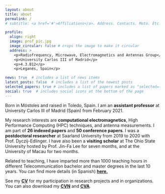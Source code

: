 ```yaml
---
layout: about
title: about
permalink: /
# subtitle: <a href='#'>Affiliations</a>. Address. Contacts. Moto. Etc.

profile:
  align: right
  image: prof_pic.jpg
  image_circular: false # crops the image to make it circular
  address: >
    <p>Radiofrequency, Microwave, Electromagnetics and Antennas Group</p>
    <p>University Carlos III of Madrid</p>
    <p>4.3.B12</p>
    <p>Leganés, Spain</p>

news: true  # includes a list of news items
latest_posts: false  # includes a list of the newest posts
selected_papers: true # includes a list of papers marked as "selected={true}"
social: true  # includes social icons at the bottom of the page
---
```


Born in Móstoles and raised in Toledo, Spain. I am an **assistant professor** at
University Carlos III of Madrid (Spain) from February 2021.

My research interests are **computational electromagnetics**, High Performance
Computing (HPC) techniques, and antenna measurements. I am part of **26 indexed
papers** and **50 conference papers**. I was a **postdoctoral researcher** at
Saarland University from 2019 to 2020 with Prof. Dyczij-Edlinger. I have also
been a **visiting scholar** at The Ohio State University hosted by Prof. Jin-Fa
Lee for seven months, and at the University of Macau for two months. 

Related to teaching, I have imparted more than 1000 teaching hours in different
Telecommunication bachelor and master degrees in the last 10 years. You can find
more details (in Spanish) **[here.](https://aamorm.github.io/teaching)**

See my **[CV](https://aamorm.github.io/cv)** for my participation in research
projects and in organizations. You can also download my
**[CVN](https://cvn.fecyt.es/0000-0002-6123-4324)** and
**[CVA](/assets/pdf/cva_aamor.pdf)**.

<!-- I am the current coordinator at the **[GT-Jóvenes](https://www.coit.es/grupos-de-trabajo/gt-jovenes)** at the Spanish College of Telecommunications Engineers (COIT), and I have also been appointed to the Spanish committee of **[URSI](https://ursi.es/comite-nacional/)** as the representative of young researchers in the field of radio science. I am also the representative of my university in the international working group IEEE P2816 APS/SC/CEM on computational electromagnetics.

You can download my personal CV **[here](/assets/pdf/curriculum_en.pdf)**,
my CVN **[here](https://cvn.fecyt.es/0000-0002-6123-4324)**,
and their abbreviated version **[here](/assets/pdf/cva_aamor.pdf)**. -->
